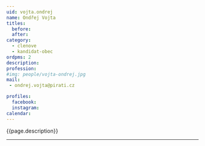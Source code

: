 ```yaml
---
uid: vojta.ondrej
name: Ondřej Vojta
titles:
  before: 
  after:
category:
  - clenove
  - kandidat-obec 
ordpms: 2
description: 
profession: 
#img: people/vojta-ondrej.jpg
mail:
 - ondrej.vojta@pirati.cz

profiles:
  facebook: 
  instagram: 
calendar: 
---
```


{{page.description}}



---
